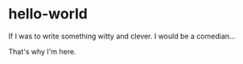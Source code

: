 # hello-world

If I was to write something witty and clever. I would be a comedian... 

That's why I'm here.
